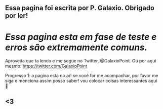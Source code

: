 ## Essa pagina foi escrita por P. Galaxio. Obrigado por ler!

# *Essa pagina esta em fase de teste e erros são extremamente comuns.*

Aproveita que ta lendo e me segue no Twitter, @GalaxioPoint.
Ou por aqui mesmo: https://twitter.com/GalaxioPoint


Progresso 1: a pagina esta no ar! se você for me acompanhar, por favor me siga e menciona assim posso saber! vou colocar coisas interessantes aqui :eyes:

## <3
